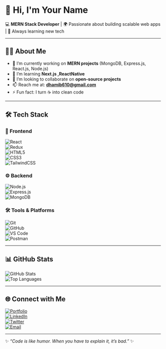 # 👋 Hi, I'm Your Name  

💻 **MERN Stack Developer** | 🌍 Passionate about building scalable web apps | 🚀 Always learning new tech  

---

## 🧑‍💻 About Me  
- 🔭 I’m currently working on **MERN projects** (MongoDB, Express.js, React.js, Node.js)  
- 🌱 I’m learning **Next.js ,ReactNative**  
- 👯 I’m looking to collaborate on **open-source projects**  
- 📫 Reach me at: **dhamib610@gmail.com**  
- ⚡ Fun fact: I turn ☕ into clean code  

---

## 🛠️ Tech Stack  

### 🚀 Frontend  
![React](https://img.shields.io/badge/-React-61DAFB?style=for-the-badge&logo=react&logoColor=000)  
![Redux](https://img.shields.io/badge/-Redux-764ABC?style=for-the-badge&logo=redux&logoColor=white)  
![HTML5](https://img.shields.io/badge/-HTML5-E34F26?style=for-the-badge&logo=html5&logoColor=white)  
![CSS3](https://img.shields.io/badge/-CSS3-1572B6?style=for-the-badge&logo=css3)  
![TailwindCSS](https://img.shields.io/badge/-TailwindCSS-38B2AC?style=for-the-badge&logo=tailwind-css&logoColor=white)  

### ⚙️ Backend  
![Node.js](https://img.shields.io/badge/-Node.js-339933?style=for-the-badge&logo=node.js&logoColor=white)  
![Express.js](https://img.shields.io/badge/-Express.js-000000?style=for-the-badge&logo=express&logoColor=white)  
![MongoDB](https://img.shields.io/badge/-MongoDB-47A248?style=for-the-badge&logo=mongodb&logoColor=white)  

### 🛠️ Tools & Platforms  
![Git](https://img.shields.io/badge/-Git-F05032?style=for-the-badge&logo=git&logoColor=white)  
![GitHub](https://img.shields.io/badge/-GitHub-181717?style=for-the-badge&logo=github)  
![VS Code](https://img.shields.io/badge/-VS%20Code-0078D4?style=for-the-badge&logo=visual-studio-code&logoColor=white)  
![Postman](https://img.shields.io/badge/-Postman-FF6C37?style=for-the-badge&logo=postman&logoColor=white)  

---

## 📊 GitHub Stats  

![GitHub Stats](https://github-readme-stats.vercel.app/api?username=yourusername&show_icons=true&theme=radical)  
![Top Languages](https://github-readme-stats.vercel.app/api/top-langs/?username=yourusername&layout=compact&theme=radical)  

---

## 🌐 Connect with Me  

[![Portfolio](https://img.shields.io/badge/-Portfolio-000?style=for-the-badge&logo=firefox&logoColor=white)](https://yourportfolio.com)  
[![LinkedIn](https://img.shields.io/badge/-LinkedIn-0077B5?style=for-the-badge&logo=linkedin&logoColor=white)](https://linkedin.com/in/yourusername)  
[![Twitter](https://img.shields.io/badge/-Twitter-1DA1F2?style=for-the-badge&logo=twitter&logoColor=white)](https://twitter.com/yourusername)  
[![Email](https://img.shields.io/badge/-Email-D14836?style=for-the-badge&logo=gmail&logoColor=white)](mailto:yourmail@example.com)  

---
✨ _“Code is like humor. When you have to explain it, it’s bad.”_ ✨
